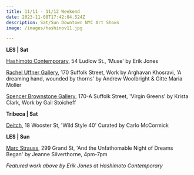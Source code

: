 ```yaml
---
title: 11/11 - 11/12 Weekend
date: 2023-11-08T17:42:04.524Z
description: Sat/Sun Downtown NYC Art Shows
image: /images/hashinov11.jpg

---
```

**L﻿ES | Sat**

[Hashimoto Contemporary](https://www.hashimotocontemporary.com/exhibitions/252-erik-jones-muse/), 54 Ludlow St., 'Muse' by Erik Jones

[Rachel Uffner Gallery](https://www.racheluffnergallery.com/exhibitions), 170 Suffolk Street, Work by [](https://www.racheluffnergallery.com/exhibitions/detail/arghavan-khosravi_1/installation-stills)Arghavan Khosravi, 'A dreaming hand, wounded by thorns' by Andrew Woolbright & Gitte Maria Moller

[Spencer Brownstone Gallery](https://spencerbrownstonegallery.com/main), 170-A Suffolk Street, 'Virgin Greens' by Krista Clark, Work by Gail Stoicheff

**T﻿ribeca | Sat**

[D﻿eitch](https://deitch.com/new-york/exhibitions), 18 Wooster St, 'Wild Style 40' Curated by Carlo McCormick

**L﻿ES | Sun**

[Marc Strauss](https://www.marcstraus.com/artists/jeanne-silverthorne/), 299 Grand St, 'And the Unfathomable Night of Dreams Began' by Jeanne Silverthorne, 4pm-7pm

*F﻿eatured work above by Erik Jones at Hashimoto Contemporary*